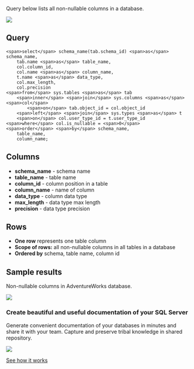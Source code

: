 Query below lists all non-nullable columns in a database.

[![](https://dataedo.com/asset/img/markdown/docs/test-article/3187eed29ce5b9127613e8a72fc11156.png)](https://dataedo.com/blog/confused-when-trying-to-work-with-databases?cta=kb-query-confused)

## Query

```
<span>select</span> schema_name(tab.schema_id) <span>as</span> schema_name,
    tab.name <span>as</span> table_name, 
    col.column_id,
    col.name <span>as</span> column_name,
    t.name <span>as</span> data_type,
    col.max_length,
    col.precision
<span>from</span> sys.tables <span>as</span> tab
    <span>inner</span> <span>join</span> sys.columns <span>as</span> <span>col</span>
        <span>on</span> tab.object_id = col.object_id
    <span>left</span> <span>join</span> sys.types <span>as</span> t
    <span>on</span> col.user_type_id = t.user_type_id
<span>where</span> col.is_nullable = <span>0</span>
<span>order</span> <span>by</span> schema_name,
    table_name, 
    column_name;
```

## Columns

-   **schema\_name** - schema name
-   **table\_name** - table name
-   **column\_id** - column position in a table
-   **column\_name** - name of column
-   **data\_type** - column data type
-   **max\_length** - data type max length
-   **precision** - data type precision

## Rows

-   **One row** represents one table column
-   **Scope of rows:** all non-nullable columns in all tables in a database
-   **Ordered by** schema, table name, column id

## Sample results

Non-nullable columns in AdventureWorks database.

![](https://dataedo.com/asset/img/kb/query/sql-server/nonnullable_columns.png)

### Create beautiful and useful documentation of your SQL Server

Generate convenient documentation of your databases in minutes and share it with your team. Capture and preserve tribal knowledge in shared repository.

[![](https://dataedo.com/asset/img/markdown/docs/test-article/30c11fa4b210f11740f56e85ca8bf9c6.gif)](https://demo.dataedo.com/)

[See how it works](https://demo.dataedo.com/)